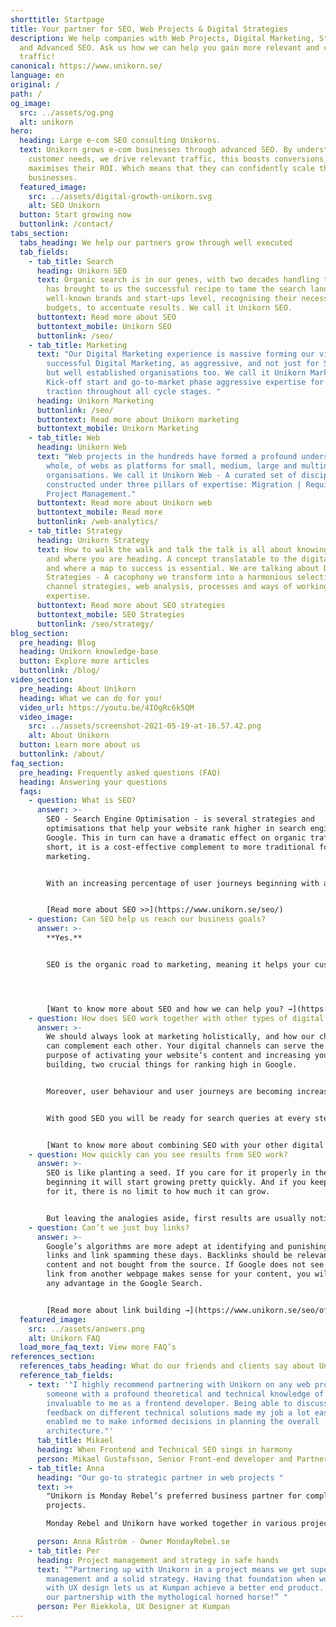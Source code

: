 ```yaml
---
shorttitle: Startpage
title: Your partner for SEO, Web Projects & Digital Strategies
description: We help companies with Web Projects, Digital Marketing, Strategies
  and Advanced SEO. Ask us how we can help you gain more relevant and converting
  traffic!
canonical: https://www.unikorn.se/
language: en
original: /
path: /
og_image:
  src: ../assets/og.png
  alt: unikorn
hero:
  heading: Large e-com SEO consulting Unikorns.
  text: Unikorn grows e-com businesses through advanced SEO. By understanding
    customer needs, we drive relevant traffic, this boosts conversions, and
    maximises their ROI. Which means that they can confidently scale their
    businesses.
  featured_image:
    src: ../assets/digital-growth-unikorn.svg
    alt: SEO Unikorn
  button: Start growing now
  buttonlink: /contact/
tabs_section:
  tabs_heading: We help our partners grow through well executed
  tab_fields:
    - tab_title: Search
      heading: Unikorn SEO
      text: Organic search is in our genes, with two decades handling the market, it
        has brought to us the successful recipe to tame the search landscape. At
        well-known brands and start-ups level, recognising their necessities and
        budgets, to accentuate results. We call it Unikorn SEO.
      buttontext: Read more about SEO
      buttontext_mobile: Unikorn SEO
      buttonlink: /seo/
    - tab_title: Marketing
      text: "Our Digital Marketing experience is massive forming our view of
        successful Digital Marketing, as aggressive, and not just for Start-ups,
        but well established organisations too. We call it Unikorn Marketing -
        Kick-off start and go-to-market phase aggressive expertise for full
        traction throughout all cycle stages. "
      heading: Unikorn Marketing
      buttonlink: /seo/
      buttontext: Read more about Unikorn marketing
      buttontext_mobile: Unikorn Marketing
    - tab_title: Web
      heading: Unikorn Web
      text: "Web projects in the hundreds have formed a profound understanding, as a
        whole, of webs as platforms for small, medium, large and multinational
        organisations. We call it Unikorn Web - A curated set of disciplines
        constructed under three pillars of expertise: Migration | Requirements |
        Project Management."
      buttontext: Read more about Unikorn web
      buttontext_mobile: Read more
      buttonlink: /web-analytics/
    - tab_title: Strategy
      heading: Unikorn Strategy
      text: How to walk the walk and talk the talk is all about knowing who you are
        and where you are heading. A concept translatable to the digital scene
        and where a map to success is essential. We are talking about Digital
        Strategies - A cacophony we transform into a harmonious selection of
        channel strategies, web analysis, processes and ways of working
        expertise.
      buttontext: Read more about SEO strategies
      buttontext_mobile: SEO Strategies
      buttonlink: /seo/strategy/
blog_section:
  pre_heading: Blog
  heading: Unikorn knowledge-base
  button: Explore more articles
  buttonlink: /blog/
video_section:
  pre_heading: About Unikorn
  heading: What we can do for you!
  video_url: https://youtu.be/4IOgRc6k5QM
  video_image:
    src: ../assets/screenshot-2021-05-19-at-16.57.42.png
    alt: About Unikorn
  button: Learn more about us
  buttonlink: /about/
faq_section:
  pre_heading: Frequently asked questions (FAQ)
  heading: Answering your questions
  faqs:
    - question: What is SEO?
      answer: >-
        SEO - Search Engine Optimisation - is several strategies and
        optimisations that help your website rank higher in search engines like
        Google. This in turn can have a dramatic effect on organic traffic. In
        short, it is a cost-effective complement to more traditional forms of
        marketing.


        W﻿ith an increasing percentage of user journeys beginning with a query in a search engine, it is becoming integral for websites and companies to be visible on the results pages. 


        [Read more about SEO >>](https://www.unikorn.se/seo/)
    - question: Can SEO help us reach our business goals?
      answer: >-
        **Yes.** 


        SEO is the organic road to marketing, meaning it helps your customer find you. In this way, you don't have to rely on on large billboards or clever ads in social media feeds. I﻿t's not unusual for good SEO to drive around 60% of a website's traffic. In other words, it is one of the biggest digital marketing channels today. 




        [Want to know more about SEO and how we can help you? →](https://www.unikorn.se/seo/)
    - question: How does SEO work together with other types of digital marketing?
      answer: >-
        We should always look at marketing holistically, and how our channels
        can complement each other. Your digital channels can serve the double
        purpose of activating your website’s content and increasing your link
        building, two crucial things for ranking high in Google.


        Moreover, user behaviour and user journeys are becoming increasingly complex. They move between channels in unpredictable ways, both digital and analogue. Therefore it is important to have digital strategies that cater to these movements and that create seamless experiences.


        With good SEO you will be ready for search queries at every step of the user journey, no matter which channel your users came from, leading to higher conversion rates and more loyal users.


        [W﻿ant to know more about combining SEO with your other digital channels? →](https://www.unikorn.se/seo/omni-channel/)
    - question: How quickly can you see results from SEO work?
      answer: >-
        SEO is like planting a seed. If you care for it properly in the
        beginning it will start growing pretty quickly. And if you keep caring
        for it, there is no limit to how much it can grow.


        But leaving the analogies aside, first results are usually noticeable around two weeks after you begin implementing an SEO strategy.
    - question: Can’t we just buy links?
      answer: >-
        Google’s algorithms are more adept at identifying and punishing bought
        links and link spamming these days. Backlinks should be relevant to your
        content and not bought from the source. If Google does not see why the
        link from another webpage makes sense for your content, you will not get
        any advantage in the Google Search.


        [R﻿ead more about link building →](https://www.unikorn.se/seo/off-page/)
  featured_image:
    src: ../assets/answers.png
    alt: Unikorn FAQ
  load_more_faq_text: View more FAQ’s
references_section:
  references_tabs_heading: What do our friends and clients say about Unikorn
  reference_tab_fields:
    - text: '"I highly recommend partnering with Unikorn on any web project. Having
        someone with a profound theoretical and technical knowledge of SEO was
        invaluable to me as a frontend developer. Being able to discuss and get
        feedback on different technical solutions made my job a lot easier and
        enabled me to make informed decisions in planning the overall
        architecture."'
      tab_title: Mikael
      heading: When Frontend and Technical SEO sings in harmony
      person: Mikael Gustafsson, Senior Front-end developer and Partner @ Weahead AB
    - tab_title: Anna
      heading: "Our go-to strategic partner in web projects "
      text: >+
        "Unikorn is Monday Rebel’s preferred business partner for complex web
        projects. 

        Monday Rebel and Unikorn have worked together in various projects, where Unikorn has proven to be very comfortable with complex business models, while always keeping a laser focus on the end user."

      person: Anna Råström - Owner MondayRebel.se
    - tab_title: Per
      heading: Project management and strategy in safe hands
      text: "“Partnering up with Unikorn in a project means we get superb project
        management and a solid strategy. Having that foundation when working
        with UX design lets us at Kumpan achieve a better end product. Long live
        our partnership with the mythological horned horse!” "
      person: Per Riekkola, UX Designer at Kumpan
---
```

